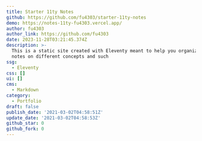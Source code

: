 ```yaml
---
title: Starter 11ty Notes
github: https://github.com/fu4303/starter-11ty-notes
demo: https://notes-11ty-fu4303.vercel.app/
author: fu4303
author_link: https://github.com/fu4303
date: 2023-11-28T03:21:45.374Z
description: >-
  This is a static site created with Eleventy meant to help you organize your
  notes on different concepts and such
ssg:
  - Eleventy
css: []
ui: []
cms:
  - Markdown
category:
  - Portfolio
draft: false
publish_date: '2021-03-02T04:58:51Z'
update_date: '2021-03-02T04:58:53Z'
github_star: 0
github_fork: 0
---
```

